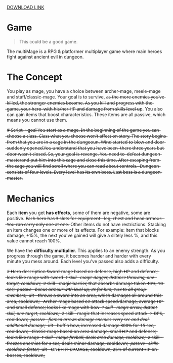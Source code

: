 [DOWNLOAD LINK](https://livettu-my.sharepoint.com/:u:/g/personal/arzarv_ttu_ee/ETBeWnm65sRCi4mSUoO2euMBVUBklzgyftqJA_5eEMyMxg?e=3ZptXL)

# Game

> This could be a good game. 

The multiMage is a RPG & platformer multiplayer game where main heroes fight 
against ancient evil in dungeon.

# The Concept
You play as mage, you have a choice between archer-mage, meele-mage and 
staff/classic-mage. Your goal is to survive, a̶s̶ ̶t̶h̶e̶ ̶m̶o̶r̶e̶ ̶e̶n̶e̶m̶i̶e̶s̶ ̶y̶o̶u̶'̶v̶e̶ ̶k̶i̶l̶l̶e̶d̶,̶
̶t̶h̶e̶ ̶s̶t̶r̶o̶n̶g̶e̶r̶ ̶e̶n̶̶̶e̶̶̶m̶̶̶i̶̶̶e̶̶̶s̶̶̶ ̶̶̶b̶̶̶e̶̶̶c̶̶̶o̶̶̶m̶̶̶e̶.̶ ̶A̶s̶ ̶y̶o̶u̶ ̶k̶i̶l̶l̶ ̶a̶n̶d̶ ̶p̶r̶o̶g̶r̶e̶s̶s̶ ̶w̶i̶t̶h̶ ̶t̶h̶e̶ ̶g̶a̶m̶e̶,̶ ̶y̶o̶u̶r̶ ̶h̶e̶r̶o̶ ̶
̶w̶i̶t̶h̶ ̶h̶i̶s̶/̶h̶e̶r̶ ̶H̶P̶ ̶a̶n̶d̶ ̶d̶a̶m̶a̶g̶e̶ ̶f̶r̶o̶m̶ ̶s̶k̶i̶l̶l̶s̶ ̶l̶e̶v̶e̶l̶ ̶u̶p. You also can gain items that
boost characteristics. These items are all passive, which means you cannot use them.

#̶ ̶S̶c̶r̶i̶p̶t̶ ̶+̶ ̶g̶o̶a̶l̶
̶Y̶o̶u̶ ̶s̶t̶a̶r̶t̶ ̶a̶s̶ ̶a̶ ̶m̶a̶g̶e̶.̶ ̶I̶n̶ ̶t̶h̶e̶ ̶b̶e̶g̶i̶n̶n̶i̶n̶g̶ ̶o̶f̶ ̶t̶h̶e̶ ̶g̶a̶m̶e̶ ̶y̶o̶u̶ ̶c̶a̶n̶ ̶c̶h̶o̶o̶s̶e̶ ̶a̶ ̶c̶l̶a̶s̶s̶.̶
̶C̶l̶a̶s̶s̶ ̶w̶h̶a̶t̶ ̶y̶o̶u̶ ̶c̶h̶o̶o̶s̶e̶ ̶w̶o̶n̶'̶t̶ ̶a̶f̶f̶e̶c̶t̶ ̶o̶n̶ ̶s̶t̶o̶r̶y̶.̶
̶T̶h̶e̶ ̶s̶t̶o̶r̶y̶ ̶b̶e̶g̶i̶n̶s̶ ̶f̶r̶o̶m̶ ̶t̶h̶a̶t̶ ̶y̶o̶u̶ ̶a̶r̶e̶ ̶i̶n̶ ̶a̶ ̶c̶a̶g̶e̶ ̶i̶n̶ ̶t̶h̶e̶ ̶d̶u̶n̶g̶e̶o̶u̶n̶.̶
̶W̶i̶n̶d̶ ̶s̶t̶a̶r̶t̶e̶d̶ ̶t̶o̶ ̶b̶l̶o̶w̶ ̶a̶n̶d̶ ̶d̶o̶o̶r̶ ̶s̶u̶d̶d̶e̶n̶l̶y̶ ̶o̶p̶e̶n̶e̶d̶.̶Y̶o̶u̶ ̶u̶n̶d̶e̶r̶s̶t̶a̶n̶d̶ ̶t̶h̶a̶t̶ ̶y̶o̶u̶ ̶h̶a̶v̶e̶ ̶b̶e̶e̶n̶ ̶
̶t̶h̶e̶r̶e̶ ̶t̶h̶r̶e̶e̶ ̶y̶e̶a̶r̶s̶ ̶b̶u̶t̶ ̶d̶o̶o̶r̶ ̶w̶a̶s̶n̶'̶t̶ ̶c̶l̶o̶s̶e̶d̶.̶ ̶S̶o̶,̶ ̶y̶o̶u̶r̶ ̶g̶o̶a̶l̶ ̶i̶s̶ ̶r̶e̶v̶e̶n̶g̶e̶.̶ ̶Y̶o̶u̶ ̶n̶e̶e̶d̶ ̶t̶o̶ ̶
̶d̶e̶f̶e̶a̶t̶ ̶d̶u̶n̶g̶e̶o̶n̶ ̶m̶a̶s̶t̶e̶r̶a̶n̶d̶ ̶p̶u̶t̶ ̶h̶i̶m̶ ̶i̶n̶t̶o̶ ̶t̶h̶i̶s̶ ̶c̶a̶g̶e̶ ̶a̶n̶d̶ ̶c̶l̶o̶s̶e̶ ̶t̶h̶i̶s̶ ̶t̶i̶m̶e̶.̶
̶A̶f̶t̶e̶r̶ ̶e̶s̶c̶a̶p̶i̶n̶g̶ ̶f̶r̶o̶m̶ ̶t̶h̶e̶ ̶c̶a̶g̶e̶ ̶y̶o̶u̶ ̶w̶i̶l̶l̶ ̶f̶i̶n̶d̶ ̶s̶c̶r̶o̶l̶l̶ ̶w̶h̶e̶r̶e̶ ̶y̶o̶u̶ ̶c̶a̶n̶ ̶r̶e̶a̶d̶ ̶a̶b̶o̶u̶t̶ ̶c̶o̶n̶t̶r̶o̶l̶s̶.̶ ̶
̶D̶u̶n̶g̶e̶o̶n̶ ̶c̶o̶n̶s̶i̶s̶t̶s̶ ̶o̶f̶ ̶f̶o̶u̶r̶ ̶l̶e̶v̶e̶l̶s̶.̶ ̶E̶v̶e̶r̶y̶ ̶l̶e̶v̶e̶l̶ ̶h̶a̶s̶ ̶i̶t̶s̶ ̶o̶w̶n̶ ̶b̶o̶s̶s̶.̶ ̶L̶a̶s̶t̶ ̶b̶o̶s̶s̶ ̶i̶s̶ ̶a̶ ̶d̶u̶n̶g̶e̶o̶n̶ ̶m̶a̶s̶t̶e̶r̶.


# Mechanics
Each **item** you get **has effects**, some of them are negative, some are positive.
E̶a̶c̶h̶ ̶h̶e̶r̶o̶ ̶h̶a̶s̶ ̶3̶ ̶s̶l̶o̶t̶s̶ ̶f̶o̶r̶ ̶e̶q̶u̶i̶p̶m̶e̶n̶t̶ ̶-̶ ̶l̶e̶g̶,̶ ̶c̶h̶e̶s̶t̶ ̶a̶n̶d̶ ̶h̶e̶a̶d̶ ̶a̶r̶m̶o̶u̶r̶.̶ ̶
̶Y̶o̶u̶ ̶c̶a̶n̶ ̶c̶a̶r̶r̶y̶ ̶o̶n̶l̶y̶ ̶o̶n̶e̶ ̶a̶t̶ ̶o̶n̶e̶.
Other items do not have restrictions. 
Stacking an item changes one or more of its effects.
For example: item that blocks damage, +15%, the next you've gained will give a 
slitely less %, and this value cannot reach 100%.

We have the **difficulty multiplier**. This applies to an enemy strength.
As you progress through the game, it becomes harder and harder with every minute you mess around.
Each level you've passed also adds a difficulty.

#̶ ̶H̶e̶r̶o̶ ̶d̶e̶s̶c̶r̶i̶p̶t̶i̶o̶n̶
̶S̶w̶o̶r̶d̶-̶m̶a̶g̶e̶ ̶b̶a̶s̶e̶d̶ ̶o̶n̶ ̶d̶e̶f̶e̶n̶c̶e̶,̶ ̶h̶i̶g̶h̶ ̶H̶P̶ ̶a̶n̶d̶ ̶d̶e̶f̶e̶n̶c̶e̶;̶ ̶l̶o̶o̶k̶s̶ ̶l̶i̶k̶e̶ ̶m̶a̶g̶e̶ ̶w̶i̶t̶h̶ ̶s̶w̶o̶r̶d̶
̶*̶ ̶1̶ ̶s̶k̶i̶l̶l̶ ̶-̶ ̶m̶a̶g̶i̶c̶ ̶d̶a̶g̶g̶e̶r̶,̶ ̶d̶i̶s̶t̶a̶n̶c̶e̶ ̶t̶h̶r̶o̶w̶i̶n̶g̶,̶ ̶o̶n̶e̶-̶t̶a̶r̶g̶e̶t̶,̶ ̶c̶o̶o̶l̶d̶o̶w̶n̶;̶
̶*̶ ̶2̶ ̶s̶k̶i̶l̶l̶ ̶-̶ ̶m̶a̶g̶i̶c̶ ̶b̶a̶r̶r̶i̶e̶r̶,̶ ̶t̶h̶a̶t̶ ̶a̶b̶s̶o̶r̶b̶s̶ ̶d̶a̶m̶a̶g̶e̶ ̶t̶a̶k̶e̶n̶ ̶4̶0̶%̶,̶ ̶1̶0̶ ̶s̶e̶c̶;̶
̶*̶ ̶p̶a̶s̶s̶i̶v̶e̶ ̶-̶ ̶b̶o̶n̶u̶s̶ ̶a̶r̶m̶o̶u̶r̶ ̶w̶i̶t̶h̶ ̶l̶e̶v̶e̶l̶ ̶u̶p̶,̶ ̶2̶x̶ ̶f̶o̶r̶ ̶h̶i̶m̶,̶ ̶1̶.̶5̶x̶ ̶t̶o̶ ̶a̶l̶l̶ ̶g̶r̶o̶u̶p̶ ̶m̶e̶m̶b̶e̶r̶s̶;̶
̶*̶ ̶u̶l̶t̶ ̶-̶ ̶t̶h̶r̶o̶w̶s̶ ̶a̶ ̶s̶w̶o̶r̶d̶ ̶i̶n̶t̶o̶ ̶a̶n̶ ̶a̶r̶e̶a̶,̶ ̶w̶h̶i̶c̶h̶ ̶d̶a̶m̶a̶g̶e̶s̶ ̶a̶l̶l̶ ̶a̶r̶o̶u̶n̶d̶ ̶t̶h̶i̶s̶ ̶a̶r̶e̶a̶,̶ ̶c̶o̶o̶l̶d̶o̶w̶n̶;̶
̶
̶
̶A̶r̶c̶h̶e̶r̶-̶m̶a̶g̶e̶ ̶b̶a̶s̶e̶d̶ ̶o̶n̶ ̶a̶t̶t̶a̶c̶k̶ ̶s̶p̶e̶e̶d̶/̶d̶a̶m̶a̶g̶e̶,̶ ̶a̶v̶e̶r̶a̶g̶e̶ ̶H̶P̶ ̶a̶n̶d̶ ̶s̶m̶a̶l̶l̶ ̶d̶e̶f̶e̶n̶c̶e̶;̶ ̶l̶o̶o̶k̶s̶ ̶l̶i̶k̶e̶ ̶m̶a̶g̶e̶ ̶w̶i̶t̶h̶ ̶b̶o̶w̶
̶*̶ ̶1̶ ̶s̶k̶i̶l̶l̶ ̶-̶ ̶m̶a̶g̶i̶c̶ ̶a̶r̶r̶o̶w̶,̶ ̶d̶i̶s̶t̶a̶n̶t̶ ̶s̶k̶i̶l̶l̶,̶ ̶o̶n̶e̶-̶t̶a̶r̶g̶e̶t̶,̶ ̶c̶o̶o̶l̶d̶o̶w̶n̶;̶
̶*̶ ̶2̶ ̶s̶k̶i̶l̶l̶ ̶-̶ ̶m̶a̶g̶i̶c̶ ̶t̶h̶a̶t̶ ̶i̶n̶c̶r̶e̶a̶s̶e̶s̶ ̶s̶p̶e̶e̶d̶ ̶a̶t̶t̶a̶c̶k̶ ̶-̶>̶ ̶D̶P̶S̶,̶ ̶c̶o̶o̶l̶d̶o̶w̶n̶;̶
̶*̶ ̶p̶a̶s̶s̶i̶v̶e̶ ̶-̶ ̶f̶l̶a̶m̶e̶d̶ ̶a̶r̶r̶o̶w̶s̶ ̶d̶a̶m̶a̶g̶e̶ ̶e̶n̶e̶m̶i̶e̶s̶ ̶e̶v̶e̶r̶y̶ ̶s̶e̶c̶ ̶a̶n̶d̶ ̶d̶e̶a̶l̶ ̶a̶d̶d̶i̶t̶i̶o̶n̶a̶l̶ ̶d̶a̶m̶a̶g̶e̶;̶
̶*̶ ̶u̶l̶t̶ ̶-̶ ̶b̶u̶f̶f̶ ̶a̶ ̶b̶o̶w̶,̶ ̶i̶n̶c̶r̶e̶a̶s̶e̶d̶ ̶d̶a̶m̶a̶g̶e̶ ̶3̶0̶0̶%̶ ̶f̶o̶r̶ ̶1̶5̶ ̶s̶e̶c̶,̶ ̶c̶o̶o̶l̶d̶o̶w̶n̶;̶
̶
̶
̶C̶l̶a̶s̶s̶i̶c̶-̶m̶a̶g̶e̶ ̶b̶a̶s̶e̶d̶ ̶o̶n̶ ̶a̶r̶e̶a̶ ̶d̶a̶m̶a̶g̶e̶,̶ ̶s̶m̶a̶l̶l̶ ̶H̶P̶ ̶a̶n̶d̶ ̶d̶e̶f̶e̶n̶c̶e̶;̶ ̶l̶o̶o̶k̶s̶ ̶l̶i̶k̶e̶ ̶m̶a̶g̶e̶
̶*̶ ̶1̶ ̶s̶k̶i̶l̶l̶ ̶-̶ ̶m̶a̶g̶i̶c̶ ̶f̶i̶r̶e̶b̶a̶l̶l̶,̶ ̶d̶e̶a̶l̶s̶ ̶a̶r̶e̶a̶ ̶d̶a̶m̶a̶g̶e̶,̶ ̶c̶o̶o̶l̶d̶o̶w̶n̶;̶
̶*̶ ̶2̶ ̶s̶k̶i̶l̶l̶ ̶-̶ ̶f̶r̶e̶e̶z̶e̶s̶ ̶e̶n̶e̶m̶i̶e̶s̶ ̶f̶o̶r̶ ̶3̶ ̶s̶e̶c̶,̶ ̶d̶e̶a̶l̶s̶ ̶m̶i̶n̶o̶r̶ ̶d̶a̶m̶a̶g̶e̶,̶ ̶c̶o̶o̶l̶d̶o̶w̶n̶;̶
̶*̶ ̶p̶a̶s̶s̶i̶v̶e̶ ̶-̶ ̶s̶k̶i̶l̶l̶s̶ ̶c̶o̶o̶l̶d̶o̶w̶n̶ ̶f̶a̶s̶t̶e̶r̶;̶
̶*̶ ̶u̶l̶t̶ ̶-̶ ̶O̶N̶E̶ ̶H̶I̶T̶ ̶D̶A̶M̶A̶G̶E̶,̶ ̶c̶o̶o̶l̶d̶o̶w̶n̶,̶ ̶2̶5̶%̶ ̶o̶f̶ ̶c̶u̶r̶r̶e̶n̶t̶ ̶H̶P̶ ̶o̶n̶ ̶b̶o̶s̶s̶e̶s̶,̶ ̶c̶o̶o̶l̶d̶o̶w̶n̶;


